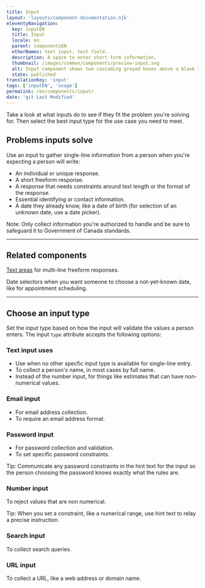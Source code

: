 ```yaml
---
title: Input
layout: 'layouts/component-documentation.njk'
eleventyNavigation:
  key: inputEN
  title: Input
  locale: en
  parent: componentsEN
  otherNames: text input, text field.
  description: A space to enter short-form information.
  thumbnail: /images/common/components/preview-input.svg
  alt: Input component shows two cascading greyed boxes above a blank text input field with a cursor icon in it. The boxes represent the input's label and hint message.
  state: published
translationKey: 'input'
tags: ['inputEN', 'usage']
permalink: /en/components/input/
date: 'git Last Modified'
---
```


Take a look at what inputs do to see if they fit the problem you're solving for. Then select the best input type for the use case you need to meet.

## Problems inputs solve

Use an input to gather single-line information from a person when you're expecting a person will write:

- An individual or unique response.
- A short freeform response.
- A response that needs constraints around text length or the format of the response.
- Essential identifying or contact information.
- A date they already know, like a date of birth (for selection of an unknown date, use a date picker).

Note: Only collect information you're authorized to handle and be sure to safeguard it to Government of Canada standards.

<hr/>

## Related components

<a href="{{ links.textarea }}">Text areas</a> for multi-line freeform responses.

Date selectors when you want someone to choose a not-yet-known date, like for appointment scheduling.

<hr class="mt-600"/>

## Choose an input type

Set the input type based on how the input will validate the values a person enters.
The input `type` attribute accepts the following options:

### Text input uses

- Use when no other specfic input type is available for single-line entry.
- To collect a person's name, in most cases by full name.
- Instead of the number input, for things like estimates that can have non-numerical values.

### Email input

- For email address collection.
- To require an email address format.

### Password input

- For password collection and validation.
- To set specific password constraints.

Tip: Communicate any password constraints in the hint text for the input so the person choosing the password knows exactly what the rules are.

### Number input

To reject values that are non numerical.

Tip: When you set a constraint, like a numerical range, use hint text to relay a precise instruction.

### Search input

To collect search queries.

### URL input

To collect a URL, like a web address or domain name.
